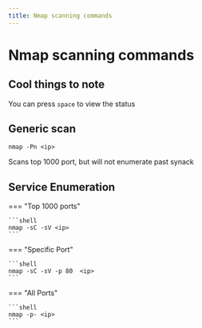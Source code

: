 ```yaml
---
title: Nmap scanning commands
---
```


# Nmap scanning commands

## Cool things to note

You can press `space` to view the status

## Generic scan

```shell
nmap -Pn <ip>
```

Scans top 1000 port, but will not enumerate past synack 

## Service Enumeration

=== "Top 1000 ports"

    ```shell
    nmap -sC -sV <ip>
    ```

=== "Specific Port"

    ```shell
    nmap -sC -sV -p 80  <ip>
    ```

=== "All Ports"

    ```shell
    nmap -p- <ip>
    ```